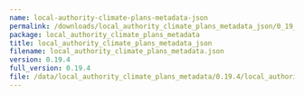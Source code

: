 ```yaml
---
name: local-authority-climate-plans-metadata-json
permalink: /downloads/local_authority_climate_plans_metadata_json/0_19_4
package: local_authority_climate_plans_metadata
title: local_authority_climate_plans_metadata_json
filename: local_authority_climate_plans_metadata.json
version: 0.19.4
full_version: 0.19.4
file: /data/local_authority_climate_plans_metadata/0.19.4/local_authority_climate_plans_metadata.json
---
```

